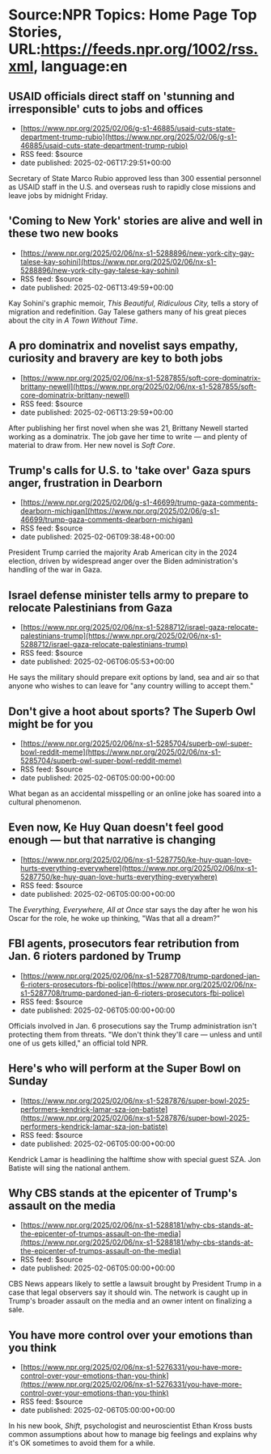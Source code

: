# Source:NPR Topics: Home Page Top Stories, URL:https://feeds.npr.org/1002/rss.xml, language:en

## USAID officials direct staff on 'stunning and irresponsible' cuts to jobs and offices
 - [https://www.npr.org/2025/02/06/g-s1-46885/usaid-cuts-state-department-trump-rubio](https://www.npr.org/2025/02/06/g-s1-46885/usaid-cuts-state-department-trump-rubio)
 - RSS feed: $source
 - date published: 2025-02-06T17:29:51+00:00

Secretary of State Marco Rubio approved less than 300 essential personnel as USAID staff in the U.S. and overseas rush to rapidly close missions and leave jobs by midnight Friday.

## 'Coming to New York' stories are alive and well in these two new books
 - [https://www.npr.org/2025/02/06/nx-s1-5288896/new-york-city-gay-talese-kay-sohini](https://www.npr.org/2025/02/06/nx-s1-5288896/new-york-city-gay-talese-kay-sohini)
 - RSS feed: $source
 - date published: 2025-02-06T13:49:59+00:00

Kay Sohini's graphic memoir, <em>This Beautiful, Ridiculous City, </em>tells a story of migration and redefinition. Gay Talese gathers many of his great pieces about the city in <em>A Town Without Time</em>.

## A pro dominatrix and novelist says empathy, curiosity and bravery are key to both jobs
 - [https://www.npr.org/2025/02/06/nx-s1-5287855/soft-core-dominatrix-brittany-newell](https://www.npr.org/2025/02/06/nx-s1-5287855/soft-core-dominatrix-brittany-newell)
 - RSS feed: $source
 - date published: 2025-02-06T13:29:59+00:00

After publishing her first novel when she was 21, Brittany Newell started working as a dominatrix. The job gave her time to write — and plenty of material to draw from. Her new novel is <em>Soft Core</em>.

## Trump's calls for U.S. to 'take over' Gaza spurs anger, frustration in Dearborn
 - [https://www.npr.org/2025/02/06/g-s1-46699/trump-gaza-comments-dearborn-michigan](https://www.npr.org/2025/02/06/g-s1-46699/trump-gaza-comments-dearborn-michigan)
 - RSS feed: $source
 - date published: 2025-02-06T09:38:48+00:00

President Trump carried the majority Arab American city in the 2024 election, driven by widespread anger over the Biden administration's handling of the war in Gaza.

## Israel defense minister tells army to prepare to relocate Palestinians from Gaza
 - [https://www.npr.org/2025/02/06/nx-s1-5288712/israel-gaza-relocate-palestinians-trump](https://www.npr.org/2025/02/06/nx-s1-5288712/israel-gaza-relocate-palestinians-trump)
 - RSS feed: $source
 - date published: 2025-02-06T06:05:53+00:00

He says the military should prepare exit options by land, sea and air so that anyone who wishes to can leave for "any country willing to accept them."

## Don't give a hoot about sports? The Superb Owl might be for you
 - [https://www.npr.org/2025/02/06/nx-s1-5285704/superb-owl-super-bowl-reddit-meme](https://www.npr.org/2025/02/06/nx-s1-5285704/superb-owl-super-bowl-reddit-meme)
 - RSS feed: $source
 - date published: 2025-02-06T05:00:00+00:00

What began as an accidental misspelling or an online joke has soared into a cultural phenomenon.

## Even now, Ke Huy Quan doesn't feel good enough — but that narrative is changing
 - [https://www.npr.org/2025/02/06/nx-s1-5287750/ke-huy-quan-love-hurts-everything-everywhere](https://www.npr.org/2025/02/06/nx-s1-5287750/ke-huy-quan-love-hurts-everything-everywhere)
 - RSS feed: $source
 - date published: 2025-02-06T05:00:00+00:00

The<em> Everything, Everywhere, All at Once </em>star says the day after he won his Oscar for the role, he woke up thinking, "Was that all a dream?"

## FBI agents, prosecutors fear retribution from Jan. 6 rioters pardoned by Trump
 - [https://www.npr.org/2025/02/06/nx-s1-5287708/trump-pardoned-jan-6-rioters-prosecutors-fbi-police](https://www.npr.org/2025/02/06/nx-s1-5287708/trump-pardoned-jan-6-rioters-prosecutors-fbi-police)
 - RSS feed: $source
 - date published: 2025-02-06T05:00:00+00:00

Officials involved in Jan. 6 prosecutions say the Trump administration isn't protecting them from threats. "We don't think they'll care — unless and until one of us gets killed," an official told NPR.

## Here's who will perform at the Super Bowl on Sunday
 - [https://www.npr.org/2025/02/06/nx-s1-5287876/super-bowl-2025-performers-kendrick-lamar-sza-jon-batiste](https://www.npr.org/2025/02/06/nx-s1-5287876/super-bowl-2025-performers-kendrick-lamar-sza-jon-batiste)
 - RSS feed: $source
 - date published: 2025-02-06T05:00:00+00:00

Kendrick Lamar is headlining the halftime show with special guest SZA. Jon Batiste will sing the national anthem.

## Why CBS stands at the epicenter of Trump's assault on the media
 - [https://www.npr.org/2025/02/06/nx-s1-5288181/why-cbs-stands-at-the-epicenter-of-trumps-assault-on-the-media](https://www.npr.org/2025/02/06/nx-s1-5288181/why-cbs-stands-at-the-epicenter-of-trumps-assault-on-the-media)
 - RSS feed: $source
 - date published: 2025-02-06T05:00:00+00:00

CBS News appears likely to settle a lawsuit brought by President Trump in a case that legal observers say it should win. The network is caught up in Trump's broader assault on the media and an owner intent on finalizing a sale.

## You have more control over your emotions than you think
 - [https://www.npr.org/2025/02/06/nx-s1-5276331/you-have-more-control-over-your-emotions-than-you-think](https://www.npr.org/2025/02/06/nx-s1-5276331/you-have-more-control-over-your-emotions-than-you-think)
 - RSS feed: $source
 - date published: 2025-02-06T05:00:00+00:00

In his new book, <em>Shift</em>, psychologist and neuroscientist Ethan Kross busts common assumptions about how to manage big feelings and explains why it's OK sometimes to avoid them for a while.

